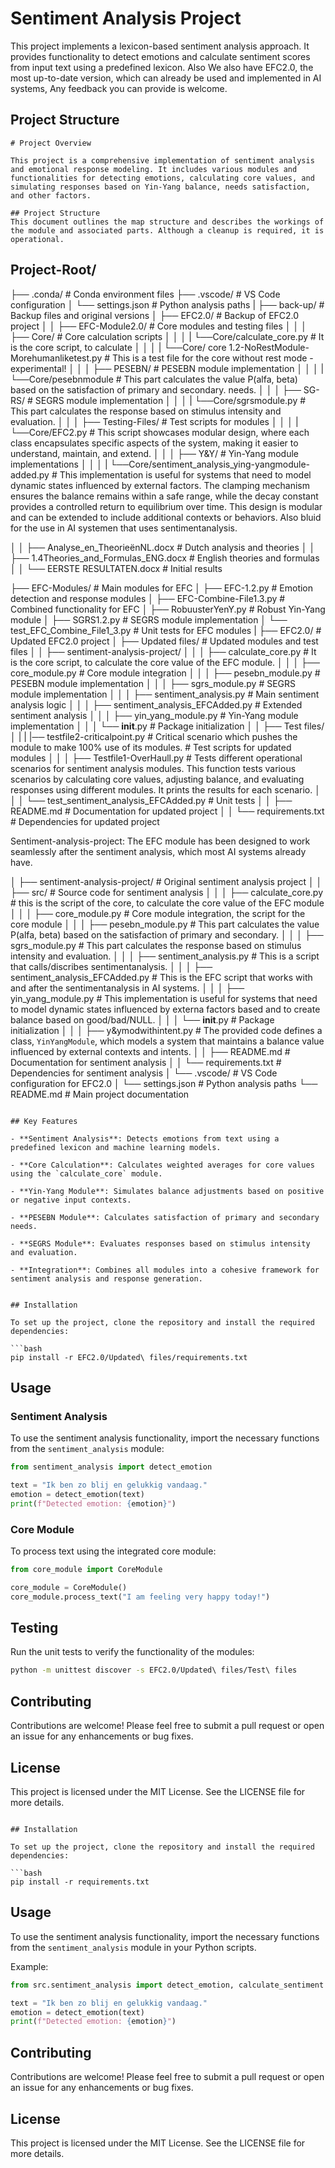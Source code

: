 # Sentiment Analysis Project

This project implements a lexicon-based sentiment analysis approach. It provides functionality to detect emotions and calculate sentiment scores from input text using a predefined lexicon.
Also We also have EFC2.0, the most up-to-date version, which can already be used and implemented in AI systems, Any feedback you can provide is welcome.

## Project Structure

```
# Project Overview

This project is a comprehensive implementation of sentiment analysis and emotional response modeling. It includes various modules and functionalities for detecting emotions, calculating core values, and simulating responses based on Yin-Yang balance, needs satisfaction, and other factors.

## Project Structure
This document outlines the map structure and describes the workings of the module and associated parts. Although a cleanup is required, it is operational.

```
## Project-Root/
├── .conda/                               # Conda environment files
├── .vscode/                              # VS Code configuration
│   └── settings.json                     # Python analysis paths
|
├── back-up/                               # Backup files and original versions
│   ├── EFC2.0/                            # Backup of EFC2.0 project
│   │   ├── EFC-Module2.0/                 # Core modules and testing files
│   │   │   ├── Core/                      # Core calculation scripts
│   │   │   |   └──Core/calculate_core.py  # It is the core script, to calculate 
│   │   │   |   └──Core/ core 1.2-NoRestModule-Morehumanliketest.py  # This is a test file for the core without rest mode - experimental!
│   │   │   ├── PESEBN/                    # PESEBN module implementation
│   │   │   |   └──Core/pesebnmodule       # This part calculates the value P(alfa, beta) based on the satisfaction of primary and secondary.
                                                      needs.
│   │   │   ├── SG-RS/                     # SEGRS module implementation
│   │   │   |   └──Core/sgrsmodule.py      # This part calculates the response based on stimulus intensity and evaluation.
│   │   │   ├── Testing-Files/             # Test scripts for modules
│   │   │   |   └──Core/EFC2.py            # This script showcases modular design, where each class encapsulates specific aspects of the system, making it easier to understand, maintain, and extend.
│   │   │   ├── Y&Y/                       # Yin-Yang module implementations
│   │   │   |   └──Core/sentiment_analysis_ying-yangmodule-added.py # This implementation is useful for systems that need to model dynamic states influenced by external factors. The clamping mechanism ensures the balance remains within a safe range, while the decay constant provides a controlled return to equilibrium over time. This design is modular and can be extended to include additional contexts or behaviors. Also bluid for the use in AI systemen that uses sentimentanalysis.

                                    
│   │   ├── Analyse_en_TheorieënNL.docx  # Dutch analysis and theories
│   │   ├── 1.4Theories_and_Formulas_ENG.docx  # English theories and formulas
│   │   └── EERSTE RESULTATEN.docx   # Initial results


├── EFC-Modules/                     # Main modules for EFC
│   ├── EFC-1.2.py                   # Emotion detection and response modules
│   ├── EFC-Combine-File1.3.py       # Combined functionality for EFC
│   ├── RobuusterYenY.py             # Robust Yin-Yang module
│   ├── SGRS1.2.py                   # SEGRS module implementation
│   └── test_EFC_Combine_File1_3.py  # Unit tests for EFC modules
|
├── EFC2.0/                          # Updated EFC2.0 project
│   ├── Updated files/               # Updated modules and test files
│   │   ├── sentiment-analysis-project/
│   │   │   ├── calculate_core.py    # It is the core script, to calculate the core value of the EFC module.
│   │   │   ├── core_module.py       # Core module integration
│   │   │   ├── pesebn_module.py     # PESEBN module implementation
│   │   │   ├── sgrs_module.py       # SEGRS module implementation
│   │   │   ├── sentiment_analysis.py  # Main sentiment analysis logic
│   │   │   ├── sentiment_analysis_EFCAdded.py  # Extended sentiment analysis
│   │   │   ├── yin_yang_module.py   # Yin-Yang module implementation
│   │   │   └── __init__.py          # Package initialization
│   │   ├── Test files/ 
│   |   |    |── testfile2-criticalpoint.py                  # Critical scenario which pushes the module to make 100% use of its modules.             # Test scripts for updated modules
│   │   │   ├── Testfile1-OverHaull.py   # Tests different operational scenarios for sentiment analysis modules.
	                                              This function tests various scenarios by calculating core values, adjusting balance,
                                                      and evaluating responses using different modules. It prints the results for each scenario.
│   │   │   └── test_sentiment_analysis_EFCAdded.py  # Unit tests
│   │   ├── README.md                # Documentation for updated project
│   │   └── requirements.txt         # Dependencies for updated project

Sentiment-analysis-project: The EFC module has been designed to work seamlessly after the sentiment analysis, which most AI systems already have.

│   ├── sentiment-analysis-project/  # Original sentiment analysis project
│   │   ├── src/                     # Source code for sentiment analysis
│   │   │   ├── calculate_core.py    # this is the script of the core, to calculate the core value of the EFC module
│   │   │   ├── core_module.py       # Core module integration, the script for the core module
│   │   │   ├── pesebn_module.py     # This part calculates the value P(alfa, beta) based on the satisfaction of primary and secondary.
│   │   │   ├── sgrs_module.py      # This part calculates the response based on stimulus intensity and evaluation.
│   │   │   ├── sentiment_analysis.py  # This is a script that calls/discribes sentimentanalysis.
│   │   │   ├── sentiment_analysis_EFCAdded.py   # This is the EFC script that works with and after the sentimentanalysis in AI systems.
│   │   │   ├── yin_yang_module.py   # This implementation is useful for systems that need to model dynamic states influenced by externa factors based and to create balance based on good/bad/NULL.
│   │   │   └── __init__.py          # Package initialization
│   │   │   ├── y&ymodwithintent.py                         # The provided code defines a class, `YinYangModule`, which models a system that maintains a balance value influenced by external contexts and intents.
│   │   ├── README.md                # Documentation for sentiment analysis
│   │   └── requirements.txt         # Dependencies for sentiment analysis
│   └── .vscode/                     # VS Code configuration for EFC2.0
│       └── settings.json            # Python analysis paths
└── README.md                        # Main project documentation

```

## Key Features

- **Sentiment Analysis**: Detects emotions from text using a predefined lexicon and machine learning models.

- **Core Calculation**: Calculates weighted averages for core values using the `calculate_core` module.

- **Yin-Yang Module**: Simulates balance adjustments based on positive or negative input contexts.

- **PESEBN Module**: Calculates satisfaction of primary and secondary needs.

- **SEGRS Module**: Evaluates responses based on stimulus intensity and evaluation.

- **Integration**: Combines all modules into a cohesive framework for sentiment analysis and response generation.


## Installation

To set up the project, clone the repository and install the required dependencies:

```bash
pip install -r EFC2.0/Updated\ files/requirements.txt
```


## Usage

### Sentiment Analysis
To use the sentiment analysis functionality, import the necessary functions from the `sentiment_analysis` module:

```python
from sentiment_analysis import detect_emotion

text = "Ik ben zo blij en gelukkig vandaag."
emotion = detect_emotion(text)
print(f"Detected emotion: {emotion}")
```


### Core Module
To process text using the integrated core module:

```python
from core_module import CoreModule

core_module = CoreModule()
core_module.process_text("I am feeling very happy today!")
```


## Testing

Run the unit tests to verify the functionality of the modules:

```bash
python -m unittest discover -s EFC2.0/Updated\ files/Test\ files
```


## Contributing

Contributions are welcome! Please feel free to submit a pull request or open an issue for any enhancements or bug fixes.


## License

This project is licensed under the MIT License. See the LICENSE file for more details.
```

## Installation

To set up the project, clone the repository and install the required dependencies:

```bash
pip install -r requirements.txt
```

## Usage

To use the sentiment analysis functionality, import the necessary functions from the `sentiment_analysis` module in your Python scripts. 

Example:

```python
from src.sentiment_analysis import detect_emotion, calculate_sentiment

text = "Ik ben zo blij en gelukkig vandaag."
emotion = detect_emotion(text)
print(f"Detected emotion: {emotion}")
```

## Contributing

Contributions are welcome! Please feel free to submit a pull request or open an issue for any enhancements or bug fixes.

## License

This project is licensed under the MIT License. See the LICENSE file for more details.
